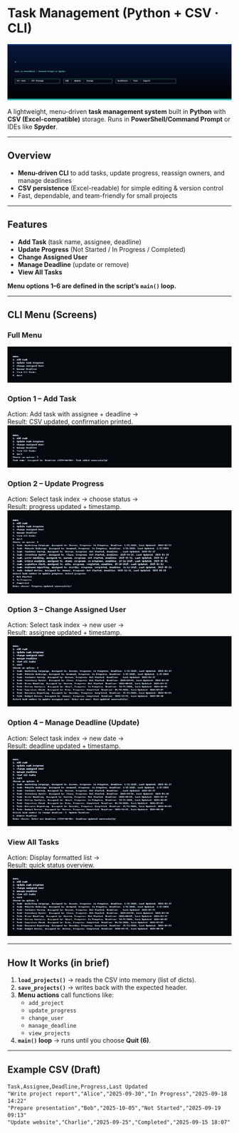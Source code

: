 # Task Management (Python + CSV · CLI)

![Project Banner](assets/images/banner_task_python_csv.gif)

A lightweight, menu-driven **task management system** built in **Python** with **CSV (Excel-compatible)** storage. Runs in **PowerShell/Command Prompt** or IDEs like **Spyder**.

---

## Overview
- **Menu-driven CLI** to add tasks, update progress, reassign owners, and manage deadlines  
- **CSV persistence** (Excel-readable) for simple editing & version control  
- Fast, dependable, and team-friendly for small projects

---

## Features
- **Add Task** (task name, assignee, deadline)  
- **Update Progress** (Not Started / In Progress / Completed)  
- **Change Assigned User**  
- **Manage Deadline** (update or remove)  
- **View All Tasks**

**Menu options 1–6 are defined in the script’s `main()` loop.**

---

## CLI Menu (Screens)

### Full Menu
![Full Menu](assets/images/menu_full.png)

### Option 1 – Add Task
Action: Add task with assignee + deadline →  
Result: CSV updated, confirmation printed.  
![Add Task](assets/images/menu_option1_add.png)

### Option 2 – Update Progress
Action: Select task index → choose status →  
Result: progress updated + timestamp.  
![Update Progress](assets/images/menu_option2_progress.png)

### Option 3 – Change Assigned User
Action: Select task index → new user →  
Result: assignee updated + timestamp.  
![Change User](assets/images/menu_option3_user.png)

### Option 4 – Manage Deadline (Update)
Action: Select task index → new date →  
Result: deadline updated + timestamp.  
![Update Deadline](assets/images/menu_option4_deadline.png)

### View All Tasks
Action: Display formatted list →  
Result: quick status overview.  
![View All](assets/images/menu_view_all.png)

---

## How It Works (in brief)

1. **`load_projects()`** → reads the CSV into memory (list of dicts).  
2. **`save_projects()`** → writes back with the expected header.  
3. **Menu actions** call functions like:
   - `add_project`
   - `update_progress`
   - `change_user`
   - `manage_deadline`
   - `view_projects`  
4. **`main()` loop** → runs until you choose **Quit (6)**.

---

## Example CSV (Draft)

```csv
Task,Assignee,Deadline,Progress,Last Updated
"Write project report","Alice","2025-09-30","In Progress","2025-09-18 14:22"
"Prepare presentation","Bob","2025-10-05","Not Started","2025-09-19 09:13"
"Update website","Charlie","2025-09-25","Completed","2025-09-15 18:07"

